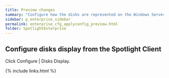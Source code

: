 ```yaml
---
title: Preview changes
summary: "Configure how the disks are represented on the Windows Server | Overview Page | Disks Panel."
sidebar: p_enterprise_sidebar
permalink: enterprise_cfg_applyconfig_preview.html
folder: SpotlightEnterprise
---
```




## Configure disks display from the Spotlight Client

Click Configure \| Disks Display.


{% include links.html %}
